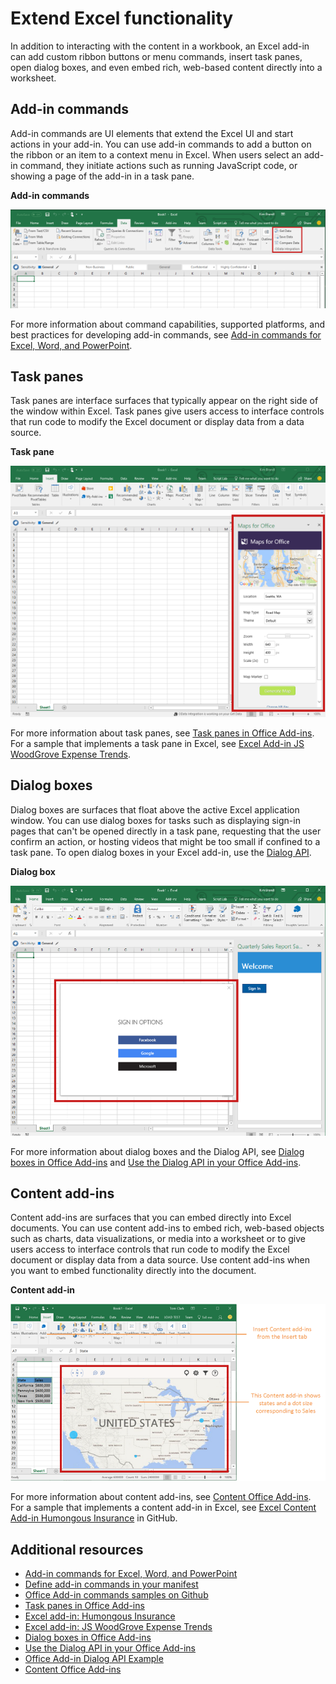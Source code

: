 # Extend Excel functionality

In addition to interacting with the content in a workbook, an Excel add-in can add custom ribbon buttons or menu commands, insert task panes, open dialog boxes, and even embed rich, web-based content directly into a worksheet.

## Add-in commands

Add-in commands are UI elements that extend the Excel UI and start actions in your add-in. You can use add-in commands to add a button on the ribbon or an item to a context menu in Excel. When users select an add-in command, they initiate actions such as running JavaScript code, or showing a page of the add-in in a task pane. 

**Add-in commands**

![Add-in commands in Excel](images/Excel_add-in_commands.png)

For more information about command capabilities, supported platforms, and best practices for developing add-in commands, see [Add-in commands for Excel, Word, and PowerPoint](../design/add-in-commands.md).

## Task panes

Task panes are interface surfaces that typically appear on the right side of the window within Excel. Task panes give users access to interface controls that run code to modify the Excel document or display data from a data source. 

**Task pane**

![Task pane add-in in Excel](images/Excel_add-in_task_pane.png)

For more information about task panes, see [Task panes in Office Add-ins](../design/task-pane-add-ins.md). For a sample that implements a task pane in Excel, see [Excel Add-in JS WoodGrove Expense Trends](https://github.com/OfficeDev/Excel-Add-in-WoodGrove-Expense-Trends).

## Dialog boxes

Dialog boxes are surfaces that float above the active Excel application window. You can use dialog boxes for tasks such as displaying sign-in pages that can't be opened directly in a task pane, requesting that the user confirm an action, or hosting videos that might be too small if confined to a task pane. To open dialog boxes in your Excel add-in, use the [Dialog API](../../reference/shared/officeui.md).

**Dialog box**

![Add-in dialog box in Excel](images/Excel_add-in_dialog.png)

For more information about dialog boxes and the Dialog API, see [Dialog boxes in Office Add-ins](../design/dialog-boxes.md) and [Use the Dialog API in your Office Add-ins](../develop/dialog-api-in-office-add-ins.md).

## Content add-ins

Content add-ins are surfaces that you can embed directly into Excel documents. You can use content add-ins to embed rich, web-based objects such as charts, data visualizations, or media into a worksheet or to give users access to interface controls that run code to modify the Excel document or display data from a data source. Use content add-ins when you want to embed functionality directly into the document.

**Content add-in**

![Content add-in in Excel](images/Excel_add-in_content.png)

For more information about content add-ins, see [Content Office Add-ins](../design/content-add-ins.md). For a sample that implements a content add-in in Excel, see [Excel Content Add-in Humongous Insurance](https://github.com/OfficeDev/Excel-Content-Add-in-Humongous-Insurance) in GitHub.

## Additional resources

- [Add-in commands for Excel, Word, and PowerPoint](../design/add-in-commands.md)
- [Define add-in commands in your manifest](../develop/define-add-in-commands.md)
- [Office Add-in commands samples on Github](https://github.com/OfficeDev/Office-Add-in-Commands-Samples/)
- [Task panes in Office Add-ins](../design/task-pane-add-ins.md)
- [Excel add-in: Humongous Insurance](https://github.com/OfficeDev/Excel-Content-Add-in-Humongous-Insurance)
- [Excel add-in: JS WoodGrove Expense Trends](https://github.com/OfficeDev/Excel-Add-in-WoodGrove-Expense-Trends)
- [Dialog boxes in Office Add-ins](../design/dialog-boxes.md)
- [Use the Dialog API in your Office Add-ins](../develop/dialog-api-in-office-add-ins.md)
- [Office Add-in Dialog API Example](https://github.com/OfficeDev/Office-Add-in-Dialog-API-Simple-Example)
- [Content Office Add-ins](../design/content-add-ins.md)
